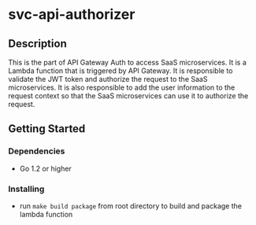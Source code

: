 # svc-api-authorizer

## Description

This is the part of API Gateway Auth to access SaaS microservices. 
It is a Lambda function that is triggered by API Gateway. 
It is responsible to validate the JWT token and authorize the request to the SaaS microservices. 
It is also responsible to add the user information to the request context so that the SaaS microservices can use it to authorize the request.

## Getting Started

### Dependencies

* Go 1.2 or higher

### Installing

* run `make build package` from root directory to build and package the lambda function
